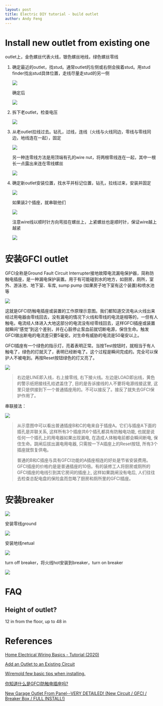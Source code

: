 ```yaml
---
layout: post
title: Electric DIY tutorial - build outlet
author: Andy Feng
---
```


# Install new outlet from existing one
outlet上，金色螺丝代表火线，银色螺丝地线，绿色螺丝零线

1. 确定最近的outlet，找stud。通常outlet的左侧或右侧会挨着stud。用stud finder找出stud具体位置，走线尽量走stud的另一侧

	![](/images/posts/20211205-diy-1.jpg)

	确定后

	![](/images/posts/20211205-diy-2.jpg)

1. 拆下老outlet，检查电压

	![](/images/posts/20211205-diy-3.jpg)

1. 从老outlet拉线过去。钻孔，过线，连线（火线与火线同边，零线与零线同边，地线连在一起），固定
	
	![](/images/posts/20211205-diy-5.jpg)

	另一种连零线方法是用顶端有孔的wire nut，将两根零线连在一起，其中一根长一点露出来连在零线螺丝

	![](/images/posts/20211216-diy-34.jpg)	

1. 确定新outlet安装位置，找水平并标记位置，钻孔，拉线过来，安装并固定

	![](/images/posts/20211205-diy-4.jpg)

	如果装2个插座，就串联他们

	![](/images/posts/20211216-diy-33.jpg)

	注意wire线以顺时针方向弯挂在螺丝上，上紧螺丝也是顺时针，保证wire越上越紧

	![](/images/posts/20211216-diy-35.jpg)

# 安装GFCI outlet
GFCI全称是Ground Fault Circuit Interrupter接地故障电流漏电保护器，简称防触电插座，是一种漏电保护装置。用于有可能碰到水的地方，如厨房，厕所，室外、游泳池、地下室、车库, sump pump (如果房子地下室有这个装置)和喷水池等

![](/images/posts/20211228-diy-1.jpg)

这就是GFCI防触电插座或装置的工作原理示意图。我们都知道交流电从火线出来经过用电器由零线回去，没有漏电的情况下火线和零线的电流是相等的，一但有人触电，电流经人体进入大地这部分的电流没有经零线回去，这样GFCI插座或装置就瞬间“感觉”到这个差别，并在心脏停止泵血前就切断电源，保住生命。触发GFCI做出断电的电流差只要5毫安。对生命有威胁的电流是50毫安以上。

GFCI插座有一个绿色的指示灯，亮着表明正常。当按Test按钮时，就相当于有人触电了，绿色的灯就灭了，表明已经断电了。这个过程是瞬间完成的。完全可以保护人不被电到。再按Reset按钮绿色的灯又亮了。

![](/images/posts/20211228-diy-2.jpg)
> 右边是LINE即入线，右上接零线, 右下接火线。左边是LOAD即出线，黄色的警示纸把接线孔给遮盖住了, 目的是告诉接线的人不要将电源线接这里, 这里只是供接到下一个普通插座用的。不可以接反了。接反了就失去GFCI保护作用了。

串联接法：

![](/images/posts/20211228-diy-3.jpg)
> 从示意图中可以看出普通插座B和C的电来自于插座A。它们与插座A下面的插孔是并联关系, 这样所有3个插座共6个插孔都具有防触电功能, 也就是说任何一个插孔上的用电器如果出现漏电, 在造成人体触电前都会瞬间断电, 保住生命。跳闸后拔出漏电用电器, 只需按一下A插座上的Reset按钮, 所有3个插座就恢复供电。
> 
> 普通的B和C插座与具有GFCI功能的A插座相连的好处是节省安装费用。GFCI插座的价格约是是普通插座的10倍。有的装修工人将厨房或厕所的GFCI插座的电线引到其它房间的插座上, 这样如果跳闸没有电后, 人们往往去检查总配电盘的保险盒而忽略了厨房和厕所里的GFCI插座。

# 安装breaker

![](/images/posts/20211228-diy-4.jpg)

安装零线ground

![](/images/posts/20211228-diy-5.jpg)

安装地线netual

![](/images/posts/20211228-diy-6.jpg)

turn off breaker，将火线hot安装到breaker，turn on breaker

![](/images/posts/20211228-diy-7.jpg)

# FAQ
## Height of outlet?
12 in from the floor, up to 48 in

# References
[Home Electrical Wiring Basics - Tutorial (2020)](https://www.youtube.com/watch?v=KnqMJeNN1ug)

[Add an Outlet to an Existing Circuit](https://www.youtube.com/watch?v=CyjrGgmDqq4)

[Wiremold few basic tips when installing.](https://www.youtube.com/watch?v=CmezeSFl5rI)

[你知道什么是GFCI防触电插座吗?](https://www.meipian.cn/dftogtg)

[New Garage Outlet From Panel--VERY DETAILED! (New Circuit / GFCI / Breaker Box / FULL INSTALL!)](https://www.youtube.com/watch?v=5ip38Mf093Y)